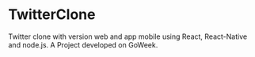 # TwitterClone
Twitter clone with version web and app mobile using React, React-Native and node.js. A Project developed on GoWeek.
